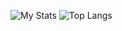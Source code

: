 ![My Stats](https://github-readme-stats.vercel.app/api?username=Cqdet&show_icons=true&count_private=true&hide_title=true)
![Top Langs](https://github-readme-stats.vercel.app/api/top-langs/?username=Cqdet)
